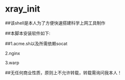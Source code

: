 # xray_init

##该shell是本人为了方便快速搭建科学上网工具制作

##本脚本安装软件如下:

##1.acme.sh以及所需依赖socat 

2.nginx 

3.warp

##无任何商业性质，原则上不允许转载，转载需询问我本人！
